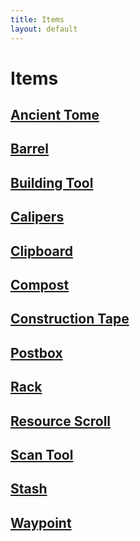 ```yaml
---
title: Items
layout: default
---
```

# Items

## [Ancient Tome](../../source/items/ancient_tome)

## [Barrel](../../source/items/barrel)

## [Building Tool](../../source/items/buildingtool)

## [Calipers](../../source/items/calipers)

## [Clipboard](../../source/items/clipboard)

## [Compost](../../source/items/compost)

## [Construction Tape](../../source/items/constructiontape)

## [Postbox](../../source/items/postbox)

## [Rack](../../source/items/rack)

## [Resource Scroll](../../source/items/resourcescroll)

## [Scan Tool](../../source/items/scantool)

## [Stash](../../source/items/stash)

## [Waypoint](../../source/items/waypoint)

